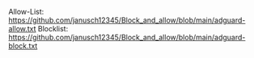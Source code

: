 Allow-List: https://github.com/janusch12345/Block_and_allow/blob/main/adguard-allow.txt
Blocklist: https://github.com/janusch12345/Block_and_allow/blob/main/adguard-block.txt
